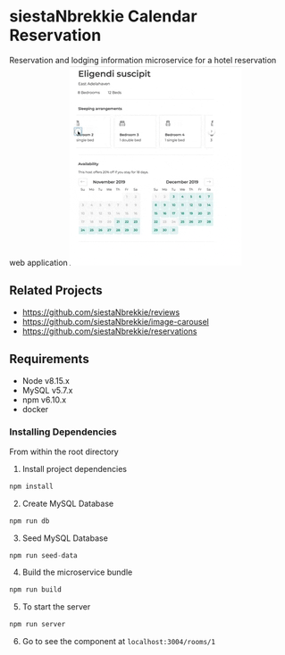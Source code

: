 # siestaNbrekkie Calendar Reservation
Reservation and lodging information microservice for a hotel reservation web application
![](calendar-sleeping-demo.gif)

## Related Projects
  - https://github.com/siestaNbrekkie/reviews
  - https://github.com/siestaNbrekkie/image-carousel
  - https://github.com/siestaNbrekkie/reservations

## Requirements
- Node v8.15.x
- MySQL v5.7.x
- npm v6.10.x
- docker

### Installing Dependencies
From within the root directory

1. Install project dependencies
```javascript
npm install
```

2. Create MySQL Database
```javascript
npm run db
```

3. Seed MySQL Database
```javascript
npm run seed-data
```

4. Build the microservice bundle
```javascript
npm run build
```

5. To start the server
```javascript
npm run server
```

6. Go to see the component at `localhost:3004/rooms/1` 
